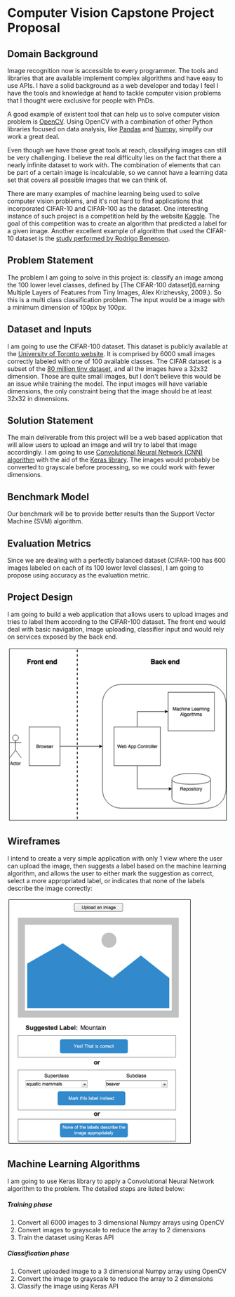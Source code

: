 # ﻿Computer Vision Capstone Project Proposal


## Domain Background


Image recognition now is accessible to every programmer. The tools and libraries that are available implement complex algorithms and have easy to use APIs. I have a solid background as a web developer and today I feel I have the tools and knowledge at hand to tackle computer vision problems that I thought were exclusive for people with PhDs.

A good example of existent tool that can help us to solve computer vision problem is [OpenCV](http://opencv.org/). Using OpenCV with a combination of other Python libraries focused on data analysis, like [Pandas](http://pandas.pydata.org/) and [Numpy](http://www.numpy.org/), simplify our work a great deal.

Even though we have those great tools at reach, classifying images can still be very challenging. I believe the real difficulty lies on the fact that there a nearly infinite dataset to work with. The combination of elements that can be part of a certain image is incalculable, so we cannot have a learning data set that covers all possible images that we can think of.

There are many examples of machine learning being used to solve computer vision problems, and it's not hard to find applications that incorporated CIFAR-10 and CIFAR-100 as the dataset. One interesting instance of such project is a competition held by the website [Kaggle](https://www.kaggle.com/c/cifar-10). The goal of this competition was to create an algorithm that predicted a label for a given image. Another excellent example of algorithm that used the CIFAR-10 dataset is the [study performed by Rodrigo Benenson](http://rodrigob.github.io/are_we_there_yet/build/classification_datasets_results.html#43494641522d3130).

## Problem Statement
The problem I am going to solve in this project is: classify an image among the 100 lower level classes, defined by [The CIFAR-100 dataset](Learning Multiple Layers of Features from Tiny Images, Alex Krizhevsky, 2009.). So this is a multi class classification problem.
The input would be a image with a minimum dimension of 100px by 100px.

## Dataset and Inputs
I am going to use the CIFAR-100 dataset. This dataset is publicly available at the [University of Toronto website](https://www.cs.toronto.edu/~kriz/cifar.html). It is comprised by 6000 small images correctly labeled with one of 100 available classes.
The CIFAR dataset is a subset of the [80 million tiny dataset](http://groups.csail.mit.edu/vision/TinyImages/), and all the images have a 32x32 dimension. Those are quite small images, but I don't believe this would be an issue while training the model.
The input images will have variable dimensions, the only constraint being that the image should be at least 32x32 in dimensions.

## Solution Statement
The main deliverable from this project will be a web based application that will allow users to upload an image and will try to label that image accordingly.
I am going to use [Convolutional Neural Network (CNN) algorithm](https://en.wikipedia.org/wiki/Convolutional_neural_network) with the aid of the [Keras library](https://keras.io/). The images would probably be converted to grayscale before processing, so we could work with fewer dimensions.

## Benchmark Model
Our benchmark will be to provide better results than the Support Vector Machine (SVM) algorithm.

## Evaluation Metrics
Since we are dealing with a perfectly balanced dataset (CIFAR-100 has 600 images labeled on each of its 100 lower level classes), I am going to propose using accuracy as the evaluation metric.

## Project Design
I am going to build a web application that allows users to upload images and tries to label them according to the CIFAR-100 dataset.
The front end would deal with basic navigation, image uploading, classifier input and would rely on services exposed by the back end.

![](./architectural-overview.png)

## Wireframes
I intend to create a very simple application with only 1 view where the user can upload the image, then suggests a label based on the machine learning algorithm, and allows the user to either mark the suggestion as correct, select a more appropriated label, or indicates that none of the labels describe the image correctly:

![](./wireframe.png)

## Machine Learning Algorithms
I am going to use Keras library to apply a Convolutional Neural Network algorithm to the problem. The detailed steps are listed below:

##### Training phase

1. Convert all 6000 images to 3 dimensional Numpy arrays using OpenCV
2. Convert images to grayscale to reduce the array to 2 dimensions
3. Train the dataset using Keras API

##### Classification phase

1. Convert uploaded image to a 3 dimensional Numpy array using OpenCV
2. Convert the image to grayscale to reduce the array to 2 dimensions
3. Classify the image using Keras API
